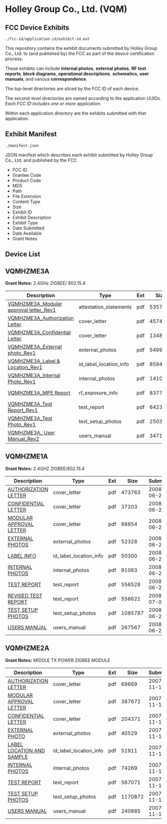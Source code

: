 # Holley Group Co., Ltd. (VQM)
## FCC Device Exhibits

```
./fcc-id/application-id/exhibit-id.ext
```

This repository contains the exhibit documents submitted by Holley Group Co., Ltd. to (and published by) the FCC as part of the device certification process.

These exhibits can include **internal photos**, **external photos**, **RF test reports**, **block diagrams**, **operational descriptions**, **schematics**, **user manuals**, and various **correspondence**.

The top-level directories are sliced by the FCC ID of each device.

The second-level directories are named according to the application UUIDs. *Each FCC ID includes one or more application.*

Within each application directory are the exhibits submitted with that application. 

## Exhibit Manifest

```
./manifest.json
```

JSON manifest which describes each exhibit submitted by Holley Group Co., Ltd. and published by the FCC.

- FCC ID
- Grantee Code
- Product Code
- MD5
- Path
- File Extension
- Content Type
- Size
- Exhibit ID
- Exhibit Description
- Exhibit Type
- Date Submitted
- Date Available
- Grant Notes

## Device List
## VQMHZME3A
**Grant Notes:** 2.4GHz ZIGBEE/ 802.15.4

| Description | Type | Ext | Size | Submitted | Available |
| ----------- | ---- | --- | ---- | --------- | --------- |
| [VQMHZME3A_Modular approval letter_Rev1](VQMHZME3A/a48d2e410901d5e46336c27d33beff57/1183161.pdf) | attestation_statements | pdf | 53572 | 2009-10-14 | 2009-10-14 |
| [VQMHZME3A_Authorization Letter](VQMHZME3A/a48d2e410901d5e46336c27d33beff57/1183162.pdf) | cover_letter | pdf | 45741 | 2009-10-14 | 2009-10-14 |
| [VQMHZME3A_Confidential Letter](VQMHZME3A/a48d2e410901d5e46336c27d33beff57/1183163.pdf) | cover_letter | pdf | 1348154 | 2009-10-14 | 2009-10-14 |
| [VQMHZME3A_External photo_Rev1](VQMHZME3A/a48d2e410901d5e46336c27d33beff57/1183164.pdf) | external_photos | pdf | 54991 | 2009-10-14 | 2009-10-14 |
| [VQMHZME3A_Label & Location_Rev1](VQMHZME3A/a48d2e410901d5e46336c27d33beff57/1183165.pdf) | id_label_location_info | pdf | 85948 | 2009-10-14 | 2009-10-14 |
| [VQMHZME3A_Internal Photo_Rev1](VQMHZME3A/a48d2e410901d5e46336c27d33beff57/1183166.pdf) | internal_photos | pdf | 141051 | 2009-10-14 | 2009-10-14 |
| [VQMHZME3A_MPE Report](VQMHZME3A/a48d2e410901d5e46336c27d33beff57/1183168.pdf) | rf_exposure_info | pdf | 83771 | 2009-10-14 | 2009-10-14 |
| [VQMHZME3A_Test Report_Rev1](VQMHZME3A/a48d2e410901d5e46336c27d33beff57/1183170.pdf) | test_report | pdf | 642304 | 2009-10-14 | 2009-10-14 |
| [VQMHZME3A_Test Photo_Rev1](VQMHZME3A/a48d2e410901d5e46336c27d33beff57/1183171.pdf) | test_setup_photos | pdf | 250379 | 2009-10-14 | 2009-10-14 |
| [VQMHZME3A_ User Manual_Rev2](VQMHZME3A/a48d2e410901d5e46336c27d33beff57/1183172.pdf) | users_manual | pdf | 347173 | 2009-10-14 | 2009-10-14 |
## VQMHZME1A
**Grant Notes:** 2.4GHZ ZIGBEE/802.15.4

| Description | Type | Ext | Size | Submitted | Available |
| ----------- | ---- | --- | ---- | --------- | --------- |
| [AUTHORIZATION LETTER](VQMHZME1A/73812992a2957cc1855de5f52b164865/961933.pdf) | cover_letter | pdf | 473763 | 2008-06-27 | 2008-06-30 |
| [CONFIDENTIAL LETTER](VQMHZME1A/73812992a2957cc1855de5f52b164865/961934.pdf) | cover_letter | pdf | 37203 | 2008-06-27 | 2008-06-30 |
| [MODULAR APPROVAL LETTER](VQMHZME1A/73812992a2957cc1855de5f52b164865/961939.pdf) | cover_letter | pdf | 98854 | 2008-06-27 | 2008-06-30 |
| [EXTERNAL PHOTOS](VQMHZME1A/73812992a2957cc1855de5f52b164865/961935.pdf) | external_photos | pdf | 52328 | 2008-06-27 | 2008-06-30 |
| [LABEL INFO](VQMHZME1A/73812992a2957cc1855de5f52b164865/961937.pdf) | id_label_location_info | pdf | 50300 | 2008-06-27 | 2008-06-30 |
| [INTERNAL PHOTOS](VQMHZME1A/73812992a2957cc1855de5f52b164865/961938.pdf) | internal_photos | pdf | 91063 | 2008-06-27 | 2008-06-30 |
| [TEST REPORT](VQMHZME1A/73812992a2957cc1855de5f52b164865/961940.pdf) | test_report | pdf | 556528 | 2008-06-27 | 2008-06-30 |
| [REVISED TEST REPORT](VQMHZME1A/73812992a2957cc1855de5f52b164865/964096.pdf) | test_report | pdf | 556621 | 2008-07-02 | 2008-06-30 |
| [TEST SETUP PHOTOS](VQMHZME1A/73812992a2957cc1855de5f52b164865/961941.pdf) | test_setup_photos | pdf | 1085787 | 2008-06-27 | 2008-06-30 |
| [USERS MANUAL](VQMHZME1A/73812992a2957cc1855de5f52b164865/961936.pdf) | users_manual | pdf | 267567 | 2008-06-27 | 2008-06-30 |
## VQMHZME2A
**Grant Notes:** MIDDLE TX POWER ZIGBEE MODULE

| Description | Type | Ext | Size | Submitted | Available |
| ----------- | ---- | --- | ---- | --------- | --------- |
| [AUTHORIZATION LETTER](VQMHZME2A/df589f8ee41a2a79743127e1fa1e4238/869173.pdf) | cover_letter | pdf | 69669 | 2007-11-15 | 2007-11-16 |
| [MODULAR APPROVAL LETTER](VQMHZME2A/df589f8ee41a2a79743127e1fa1e4238/869177.pdf) | cover_letter | pdf | 387672 | 2007-11-15 | 2007-11-16 |
| [CONFIDENTIAL LETTER](VQMHZME2A/df589f8ee41a2a79743127e1fa1e4238/869178.pdf) | cover_letter | pdf | 204371 | 2007-11-15 | 2007-11-16 |
| [EXTERNAL PHOTO](VQMHZME2A/df589f8ee41a2a79743127e1fa1e4238/869174.pdf) | external_photos | pdf | 40529 | 2007-11-15 | 2007-11-16 |
| [LABEL LOCATION AND SAMPLE](VQMHZME2A/df589f8ee41a2a79743127e1fa1e4238/869175.pdf) | id_label_location_info | pdf | 51911 | 2007-11-15 | 2007-11-16 |
| [INTERNAL PHOTOS](VQMHZME2A/df589f8ee41a2a79743127e1fa1e4238/869176.pdf) | internal_photos | pdf | 74269 | 2007-11-15 | 2007-11-16 |
| [TEST REPORT](VQMHZME2A/df589f8ee41a2a79743127e1fa1e4238/869180.pdf) | test_report | pdf | 567071 | 2007-11-15 | 2007-11-16 |
| [TEST SETUP PHOTOS](VQMHZME2A/df589f8ee41a2a79743127e1fa1e4238/869179.pdf) | test_setup_photos | pdf | 1170872 | 2007-11-15 | 2007-11-16 |
| [USERS MANUAL](VQMHZME2A/df589f8ee41a2a79743127e1fa1e4238/869181.pdf) | users_manual | pdf | 240885 | 2007-11-15 | 2007-11-16 |
